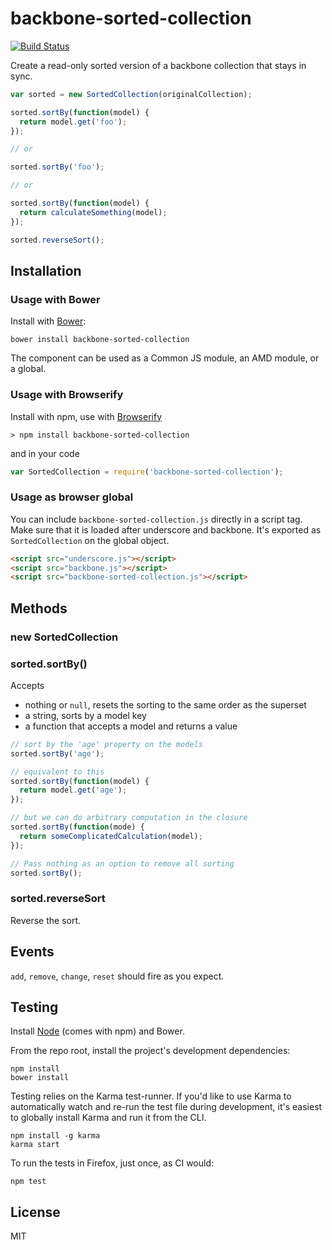 # backbone-sorted-collection

[![Build Status](https://secure.travis-ci.org/user/backbone-sorted-collection.png?branch=master)](http://travis-ci.org/user/backbone-sorted-collection)

Create a read-only sorted version of a backbone collection that stays in sync.

```javascript
var sorted = new SortedCollection(originalCollection);

sorted.sortBy(function(model) {
  return model.get('foo');
});

// or

sorted.sortBy('foo');

// or

sorted.sortBy(function(model) {
  return calculateSomething(model);
});

sorted.reverseSort();
```

## Installation

### Usage with Bower

Install with [Bower](http://bower.io):

```
bower install backbone-sorted-collection
```

The component can be used as a Common JS module, an AMD module, or a global.

### Usage with Browserify

Install with npm, use with [Browserify](http://browserify.org/)

```
> npm install backbone-sorted-collection
```

and in your code

```javascript
var SortedCollection = require('backbone-sorted-collection');
```

### Usage as browser global

You can include `backbone-sorted-collection.js` directly in a script tag. Make 
sure that it is loaded after underscore and backbone. It's exported as `SortedCollection`
on the global object.

```HTML
<script src="underscore.js"></script>
<script src="backbone.js"></script>
<script src="backbone-sorted-collection.js"></script>
```

## Methods

### new SortedCollection

### sorted.sortBy()

Accepts
- nothing or `null`, resets the sorting to the same order as the superset
- a string, sorts by a model key
- a function that accepts a model and returns a value

```javascript
// sort by the 'age' property on the models
sorted.sortBy('age');

// equivalent to this
sorted.sortBy(function(model) {
  return model.get('age');
});

// but we can do arbitrary computation in the closure
sorted.sortBy(function(mode) {
  return someComplicatedCalculation(model);
});

// Pass nothing as an option to remove all sorting
sorted.sortBy();
```

### sorted.reverseSort

Reverse the sort.


## Events

`add`, `remove`, `change`, `reset` should fire as you expect.


## Testing

Install [Node](http://nodejs.org) (comes with npm) and Bower.

From the repo root, install the project's development dependencies:

```
npm install
bower install
```

Testing relies on the Karma test-runner. If you'd like to use Karma to
automatically watch and re-run the test file during development, it's easiest
to globally install Karma and run it from the CLI.

```
npm install -g karma
karma start
```

To run the tests in Firefox, just once, as CI would:

```
npm test
```

## License

MIT

